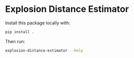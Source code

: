 # Explosion Distance Estimator

Install this package locally with:

```bash
pip install .
```

Then run:

```bash
explosion-distance-estimator --help
```
